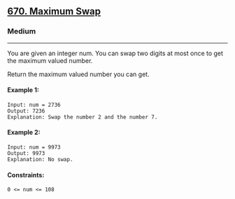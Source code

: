 [670. Maximum Swap](https://leetcode.com/problems/maximum-swap/?envType=daily-question&envId=2024-10-17)
---------------------------------------------------------------------------------------------------------------------------------------------

### Medium
---------------------------------------------------------------------------------------------------------------------------------------------

You are given an integer num. You can swap two digits at most once to get the maximum valued number.

Return the maximum valued number you can get.

#### Example 1:
```
Input: num = 2736
Output: 7236
Explanation: Swap the number 2 and the number 7.
```
#### Example 2:
```
Input: num = 9973
Output: 9973
Explanation: No swap.
```
#### Constraints:
```
0 <= num <= 108
```
